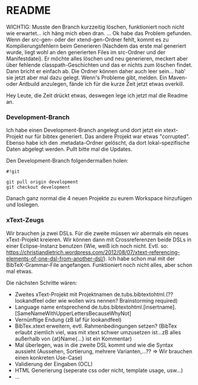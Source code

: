 # README #

WICHTIG: Musste den Branch kurzzeitig löschen, funktioniert noch nicht wie erwartet... ich häng mich eben dran. 
... Ok habe das Problem gefunden. Wenn der src-gen- oder der xtend-gen-Ordner fehlt, kommt es zu Kompilierungsfehlern beim Generieren (Nachdem das erste mal generiert wurde, liegt wohl an den generierten Files im src-Ordner und der Manifestdatei). Er möchte alles löschen und neu generieren, meckert aber über fehlende classpath-Geschichten und das er nichts zum löschen findet. Dann bricht er einfach ab. 
Die Ordner können daher auch leer sein... hab' sie jetzt aber mal dazu gelegt. Wenn's Probleme gibt, melden.
Ein Maven- oder Antbuild anzulegen, fände ich für die kurze Zeit jetzt etwas overkill.

Hey Leute, die Zeit drückt etwas, deswegen lege ich jetzt mal die Readme an.

### Development-Branch ###

Ich habe einen Development-Branch angelegt und dort jetzt ein xtext-Projekt nur für bibtex generiert. Das andere Projekt war etwas "corrupted".
Ebenso habe ich den .metadata-Ordner gelöscht, da dort lokal-spezifische Daten abgelegt werden.
Pullt bitte mal die Updates.

Den Development-Branch folgendermaßen holen: 

```
#!git

git pull origin development
git checkout development
```

Danach ganz normal die 4 neuen Projekte zu eurem Workspace hinzufügen und loslegen.

### xText-Zeugs ###

Wir brauchen ja zwei DSLs. Für die zweite müssen wir abermals ein neues xText-Projekt kreieren. Wir können dann mit Crossreferenzen beide DSLs in einer Eclipse-Instanz benutzen (Wie, weiß ich noch nicht. Evtl. so: https://christiandietrich.wordpress.com/2012/08/07/xtext-referencing-elements-of-one-dsl-from-another-dsl/). 
Ich habe schon mal mit der BibTeX-Grammar-File angefangen. Funktioniert noch nicht alles, aber schon mal etwas. 

Die nächsten Schritte wären:

* Zweites xText-Projekt mit Projektnamen de.tubs.bibtextohtml.(?? lookandfeel oder wie wollen wirs nennen? Brainstorming required)
* Language name entsprechend de.tubs.bibtextohtml.[insertname].[SameNameWithUpperLettersBecauseWhyNot]
* Vernünftige Endung (zB laf für lookandfeel)
* BibTex.xtext erweitern, evtl. Rahmenbedingungen setzen? (BibTex erlaubt ziemlich viel, was mit xtext schwer umzusetzen ist...zB alles außerhalb von {at}Name{...} ist ein Kommentar)
* Mal überlegen, was in die zweite DSL kommt und wie die Syntax aussieht (Aussehen, Sortierung, mehrere Varianten,...?? => Wir brauchen einen konkreten Use-Case)
* Validierung der Eingaben (OCL)
* HTML Generierung (seperate css oder nicht, template usage, usw...) 
* ...